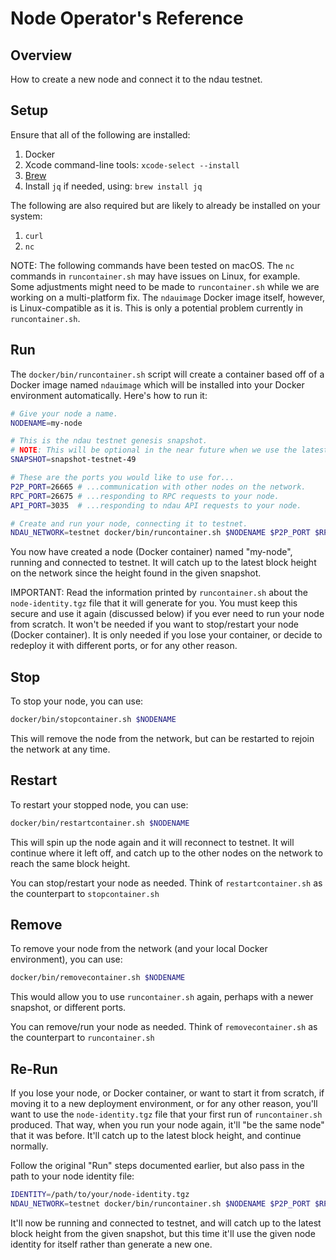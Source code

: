 # Node Operator's Reference

## Overview

How to create a new node and connect it to the ndau testnet.

## Setup

Ensure that all of the following are installed:

1. Docker
1. Xcode command-line tools: `xcode-select --install`
1. [Brew](https://brew.sh/)
1. Install `jq` if needed, using: `brew install jq`

The following are also required but are likely to already be installed on your system:

1. `curl`
1. `nc`

NOTE: The following commands have been tested on macOS.  The `nc` commands in `runcontainer.sh` may have issues on Linux, for example.  Some adjustments might need to be made to `runcontainer.sh` while we are working on a multi-platform fix.  The `ndauimage` Docker image itself, however, is Linux-compatible as it is.  This is only a potential problem currently in `runcontainer.sh`.

## Run

The `docker/bin/runcontainer.sh` script will create a container based off of a Docker image named `ndauimage` which will be installed into your Docker environment automatically.  Here's how to run it:

```sh
# Give your node a name.
NODENAME=my-node

# This is the ndau testnet genesis snapshot.
# NOTE: This will be optional in the near future when we use the latest available snapshot by default.
SNAPSHOT=snapshot-testnet-49

# These are the ports you would like to use for...
P2P_PORT=26665 # ...communication with other nodes on the network.
RPC_PORT=26675 # ...responding to RPC requests to your node.
API_PORT=3035  # ...responding to ndau API requests to your node.

# Create and run your node, connecting it to testnet.
NDAU_NETWORK=testnet docker/bin/runcontainer.sh $NODENAME $P2P_PORT $RPC_PORT $API_PORT $SNAPSHOT
```

You now have created a node (Docker container) named "my-node", running and connected to testnet.  It will catch up to the latest block height on the network since the height found in the given snapshot.

IMPORTANT: Read the information printed by `runcontainer.sh` about the `node-identity.tgz` file that it will generate for you.  You must keep this secure and use it again (discussed below) if you ever need to run your node from scratch.  It won't be needed if you want to stop/restart your node (Docker container).  It is only needed if you lose your container, or decide to redeploy it with different ports, or for any other reason.

## Stop

To stop your node, you can use:

```sh
docker/bin/stopcontainer.sh $NODENAME
```

This will remove the node from the network, but can be restarted to rejoin the network at any time.

## Restart

To restart your stopped node, you can use:

```sh
docker/bin/restartcontainer.sh $NODENAME
```

This will spin up the node again and it will reconnect to testnet.  It will continue where it left off, and catch up to the other nodes on the network to reach the same block height.

You can stop/restart your node as needed.  Think of `restartcontainer.sh` as the counterpart to `stopcontainer.sh`

## Remove

To remove your node from the network (and your local Docker environment), you can use:

```sh
docker/bin/removecontainer.sh $NODENAME
```

This would allow you to use `runcontainer.sh` again, perhaps with a newer snapshot, or different ports.

You can remove/run your node as needed.  Think of `removecontainer.sh` as the counterpart to `runcontainer.sh`

## Re-Run

If you lose your node, or Docker container, or want to start it from scratch, if moving it to a new deployment environment, or for any other reason, you'll want to use the `node-identity.tgz` file that your first run of `runcontainer.sh` produced.  That way, when you run your node again, it'll "be the same node" that it was before.  It'll catch up to the latest block height, and continue normally.

Follow the original "Run" steps documented earlier, but also pass in the path to your node identity file:

```sh
IDENTITY=/path/to/your/node-identity.tgz
NDAU_NETWORK=testnet docker/bin/runcontainer.sh $NODENAME $P2P_PORT $RPC_PORT $API_PORT $SNAPSHOT $IDENTITY
```

It'll now be running and connected to testnet, and will catch up to the latest block height from the given snapshot, but this time it'll use the given node identity for itself rather than generate a new one.

